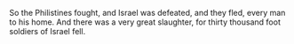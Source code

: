So the Philistines fought, and Israel was defeated, and they fled, every man to his home. And there was a very great slaughter, for thirty thousand foot soldiers of Israel fell.
